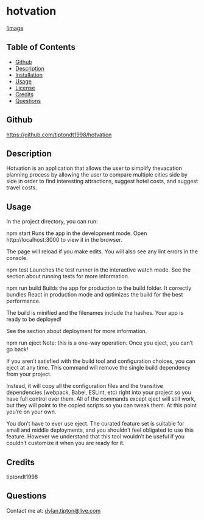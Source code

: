 # hotvation
[!image](https://postimg.cc/0bHvHdT6)
## Table of Contents
* [Github](README.md/#Github)
* [Description](README.md/#Description)
* [Installation](README.md/#Installation)
* [Usage](README.md/#Usage)
* [License](README.md/#License)
* [Credits](README.md/#Credits)
* [Questions](README.md/#Questions)
## Github
https://github.com/tiptondt1998/hotvation
## Description
Hotvation is an application that allows the user to simplify thevacation planning process by allowing the user to compare multiple cities side by side in order to find interesting attractions, suggest hotel costs, and suggest travel costs.
 
## Usage

In the project directory, you can run:

npm start
Runs the app in the development mode.
Open http://localhost:3000 to view it in the browser.

The page will reload if you make edits.
You will also see any lint errors in the console.

npm test
Launches the test runner in the interactive watch mode.
See the section about running tests for more information.

npm run build
Builds the app for production to the build folder.
It correctly bundles React in production mode and optimizes the build for the best performance.

The build is minified and the filenames include the hashes.
Your app is ready to be deployed!

See the section about deployment for more information.

npm run eject
Note: this is a one-way operation. Once you eject, you can’t go back!

If you aren’t satisfied with the build tool and configuration choices, you can eject at any time. This command will remove the single build dependency from your project.

Instead, it will copy all the configuration files and the transitive dependencies (webpack, Babel, ESLint, etc) right into your project so you have full control over them. All of the commands except eject will still work, but they will point to the copied scripts so you can tweak them. At this point you’re on your own.

You don’t have to ever use eject. The curated feature set is suitable for small and middle deployments, and you shouldn’t feel obligated to use this feature. However we understand that this tool wouldn’t be useful if you couldn’t customize it when you are ready for it.

## Credits
tiptondt1998
## Questions
Contact me at: dylan.tipton@live.com
